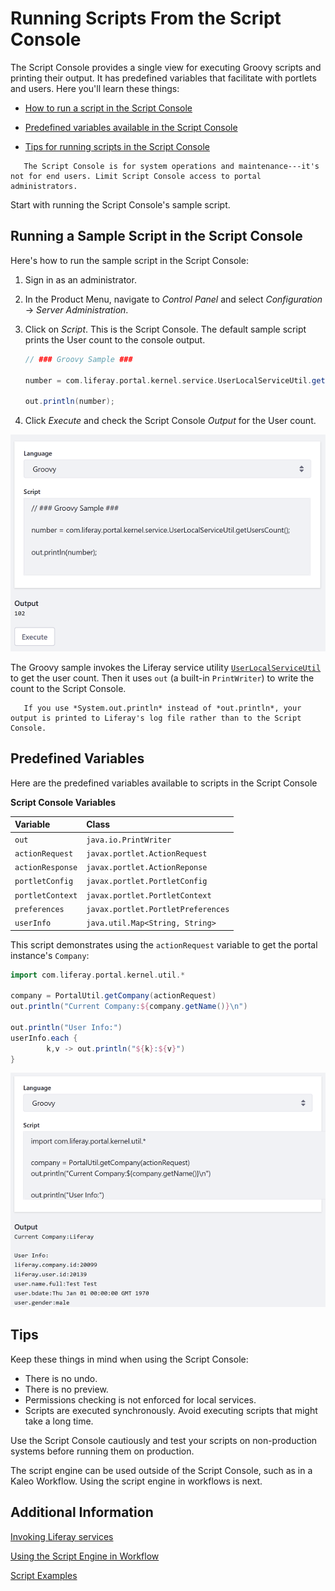 # Running Scripts From the Script Console

The Script Console provides a single view for executing Groovy scripts and printing their output. It has predefined variables that facilitate with portlets and users. Here you'll learn these things:

- [How to run a script in the Script Console](#running-a-sample-script-in-the-script-console) 

- [Predefined variables available in the Script Console](#predefined-variables)

- [Tips for running scripts in the Script Console](#tips)

```important::
   The Script Console is for system operations and maintenance---it's not for end users. Limit Script Console access to portal administrators.
```

Start with running the Script Console's sample script. 

## Running a Sample Script in the Script Console

Here's how to run the sample script in the Script Console:

1.  Sign in as an administrator.

2.  In the Product Menu, navigate to *Control Panel* and select *Configuration* &rarr; *Server Administration*. 

3.  Click on *Script*. This is the Script Console. The default sample script prints the User count to the console output.

    ```groovy
    // ### Groovy Sample ###

    number = com.liferay.portal.kernel.service.UserLocalServiceUtil.getUsersCount();

    out.println(number);
    ```

4.  Click *Execute* and check the Script Console *Output* for the User count.

![Figure 1: The Script Console's sample Groovy script prints the User count to Script Console output.](./running-scripts-from-the-script-console/images/groovy-script-sample.png)

The Groovy sample invokes the Liferay service utility [`UserLocalServiceUtil`](https://docs.liferay.com/dxp/portal/7.2-latest/javadocs/portal-kernel/com/liferay/portal/kernel/service/UserLocalServiceUtil.html) to get the user count. Then it uses `out` (a built-in `PrintWriter`) to write the count to the Script Console.

```note::
   If you use *System.out.println* instead of *out.println*, your output is printed to Liferay's log file rather than to the Script Console.
```

## Predefined Variables

Here are the predefined variables available to scripts in the Script Console

**Script Console Variables**

| Variable | Class |
| :------- | :---- |
| `out` | `java.io.PrintWriter` |
| `actionRequest` | `javax.portlet.ActionRequest` |
| `actionResponse` | `javax.portlet.ActionReponse` |
| `portletConfig` | `javax.portlet.PortletConfig` |
| `portletContext` | `javax.portlet.PortletContext` |
| `preferences` | `javax.portlet.PortletPreferences` |
| `userInfo` | `java.util.Map<String, String>` |

This script demonstrates using the `actionRequest` variable to get the portal instance's `Company`:

```groovy
import com.liferay.portal.kernel.util.*

company = PortalUtil.getCompany(actionRequest)
out.println("Current Company:${company.getName()}\n")

out.println("User Info:")
userInfo.each { 
        k,v -> out.println("${k}:${v}")
}
```

![Figure 2: Here's an example of invoking a Groovy script that uses the predefined out, actionRequest, and userInfo variables to print information about the Company and User.](./running-scripts-from-the-script-console/images/groovy-script-current-user-info.png)

## Tips

Keep these things in mind when using the Script Console: 

- There is no undo.
- There is no preview.
- Permissions checking is not enforced for local services.
- Scripts are executed synchronously. Avoid executing scripts that might take a long time. 

Use the Script Console cautiously and test your scripts on non-production systems before running them on production. 

The script engine can be used outside of the Script Console, such as in a Kaleo Workflow. Using the script engine in workflows is next.

## Additional Information

[Invoking Liferay services](./invoking-liferay-services-from-scripts.md)

[Using the Script Engine in Workflow](./using-the-script-engine-in-workflow.md)

[Script Examples](./script-examples.md)
